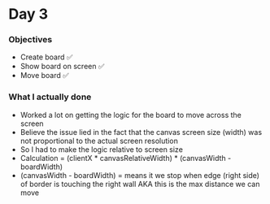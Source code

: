 # Day 3

### Objectives
- Create board ✅
- Show board on screen ✅
- Move board ✅

### What I actually done
- Worked a lot on getting the logic for the board to move across the screen
- Believe the issue lied in the fact that the canvas screen size (width) was not proportional to the actual screen resolution
- So I had to make the logic relative to screen size
- Calculation = (clientX * canvasRelativeWidth) * (canvasWidth - boardWidth)
- (canvasWidth - boardWidth) = means it we stop when edge (right side) of border is touching the right wall AKA this is the max distance we can move